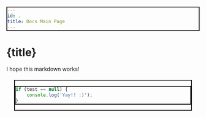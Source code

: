 ```yaml
---
id: .
title: Docs Main Page
---
```


# {title}

I hope this markdown works!


<div>

```javascript
if (test == null) {
    console.log('Yay!! :)');
}
```

</div>

<style>
    div {
        margin: 20px;
        width: auto;
        border: 2px solid black;
        padding: 0px !important;
    }

    div pre {
        margin: 0px;
    }
    
</style>